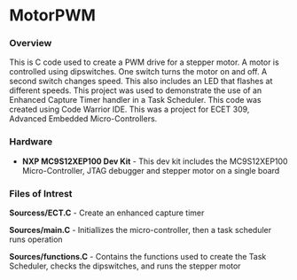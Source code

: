 # MotorPWM
### Overview
This is C code used to create a PWM drive for a stepper motor. A motor is controlled using dipswitches. One switch turns the motor on and off. A second switch changes speed. This also includes an LED that flashes at different speeds. This project was used to demonstrate the use of an Enhanced Capture Timer handler in a Task Scheduler. This code was created using Code Warrior IDE. This was a project for ECET 309, Advanced Embedded Micro-Controllers.

### Hardware

- **NXP MC9S12XEP100 Dev Kit** - This dev kit includes the MC9S12XEP100 Micro-Controller, JTAG debugger and stepper motor on a single board

### Files of Intrest

**Sourcess/ECT.C** - Create an enhanced capture timer 

**Sources/main.C** - Initiallizes the micro-controller, then a task scheduler runs operation

**Sources/functions.C** - Contains the functions used to create the Task Scheduler, checks the dipswitches, and runs the stepper motor  
